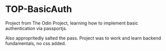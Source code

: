 # TOP-BasicAuth

Project from The Odin Project, learning how to implement basic authentication via passportjs.

Also appropritedly salted the pass. Project was to work and learn backend fundamentals, no css added.
